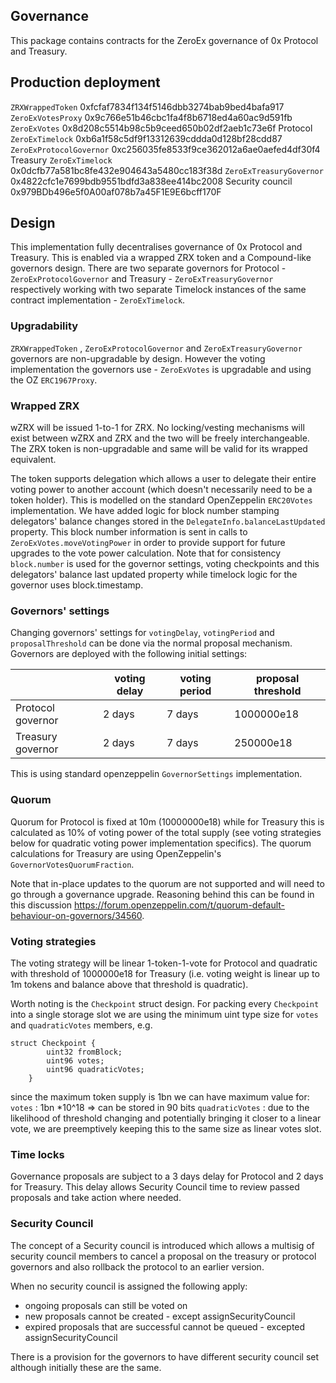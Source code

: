## Governance

This package contains contracts for the ZeroEx governance of 0x Protocol and Treasury.

## Production deployment

`ZRXWrappedToken` 0xfcfaf7834f134f5146dbb3274bab9bed4bafa917
`ZeroExVotesProxy` 0x9c766e51b46cbc1fa4f8b6718ed4a60ac9d591fb
`ZeroExVotes` 0x8d208c5514b98c5b9ceed650b02df2aeb1c73e6f
Protocol `ZeroExTimelock` 0xb6a1f58c5df9f13312639cddda0d128bf28cdd87
`ZeroExProtocolGovernor` 0xc256035fe8533f9ce362012a6ae0aefed4df30f4
Treasury `ZeroExTimelock` 0x0dcfb77a581bc8fe432e904643a5480cc183f38d
`ZeroExTreasuryGovernor` 0x4822cfc1e7699bdb9551bdfd3a838ee414bc2008
Security council 0x979BDb496e5f0A00af078b7a45F1E9E6bcff170F

## Design

This implementation fully decentralises governance of 0x Protocol and Treasury. This is enabled via a wrapped ZRX token and a Compound-like governors design. There are two separate governors for Protocol - `ZeroExProtocolGovernor` and Treasury - `ZeroExTreasuryGovernor` respectively working with two separate Timelock instances of the same contract implementation - `ZeroExTimelock`.

### Upgradability

`ZRXWrappedToken` , `ZeroExProtocolGovernor` and `ZeroExTreasuryGovernor` governors are non-upgradable by design. However the voting implementation the governors use - `ZeroExVotes` is upgradable and using the OZ `ERC1967Proxy`.

### Wrapped ZRX

wZRX will be issued 1-to-1 for ZRX. No locking/vesting mechanisms will exist between wZRX and ZRX and the two will be freely interchangeable. The ZRX token is non-upgradable and same will be valid for its wrapped equivalent.

The token supports delegation which allows a user to delegate their entire voting power to another account (which doesn't necessarily need to be a token holder). This is modelled on the standard OpenZeppelin `ERC20Votes` implementation. We have added logic for block number stamping delegators' balance changes stored in the `DelegateInfo.balanceLastUpdated` property. This block number information is sent in calls to `ZeroExVotes.moveVotingPower` in order to provide support for future upgrades to the vote power calculation.
Note that for consistency `block.number` is used for the governor settings, voting checkpoints and this delegators' balance last updated property while timelock logic for the governor uses block.timestamp.

### Governors' settings

Changing governors' settings for `votingDelay`, `votingPeriod` and `proposalThreshold` can be done via the normal proposal mechanism. Governors are deployed with the following initial settings:

|                   | voting delay | voting period | proposal threshold |
| ----------------- | ------------ | ------------- | ------------------ |
| Protocol governor | 2 days       | 7 days        | 1000000e18         |
| Treasury governor | 2 days       | 7 days        | 250000e18          |

This is using standard openzeppelin `GovernorSettings` implementation.

### Quorum

Quorum for Protocol is fixed at 10m (10000000e18) while for Treasury this is calculated as 10% of voting power of the total supply (see voting strategies below for quadratic voting power implementation specifics). The quorum calculations for Treasury are using OpenZeppelin's `GovernorVotesQuorumFraction`.

Note that in-place updates to the quorum are not supported and will need to go through a governance upgrade. Reasoning behind this can be found in this discussion https://forum.openzeppelin.com/t/quorum-default-behaviour-on-governors/34560.

### Voting strategies

The voting strategy will be linear 1-token-1-vote for Protocol and quadratic with threshold of 1000000e18 for Treasury (i.e. voting weight is linear up to 1m tokens and balance above that threshold is quadratic).

Worth noting is the `Checkpoint` struct design. For packing every `Checkpoint` into a single storage slot we are using the minimum uint type size for `votes` and `quadraticVotes` members, e.g.

```
struct Checkpoint {
        uint32 fromBlock;
        uint96 votes;
        uint96 quadraticVotes;
    }
```

since the maximum token supply is 1bn we can have maximum value for:
`votes` : 1bn \*10^18 => can be stored in 90 bits
`quadraticVotes` : due to the likelihood of threshold changing and potentially bringing it closer to a linear vote, we are preemptively keeping this to the same size as linear votes slot.

### Time locks

Governance proposals are subject to a 3 days delay for Protocol and 2 days for Treasury. This delay allows Security Council time to review passed proposals and take action where needed.

### Security Council

The concept of a Security council is introduced which allows a multisig of security council members to cancel a proposal on the treasury or protocol governors and also rollback the protocol to an earlier version.

When no security council is assigned the following apply:

- ongoing proposals can still be voted on
- new proposals cannot be created - except assignSecurityCouncil
- expired proposals that are successful cannot be queued - excepted assignSecurityCouncil

There is a provision for the governors to have different security council set although initially these are the same.

